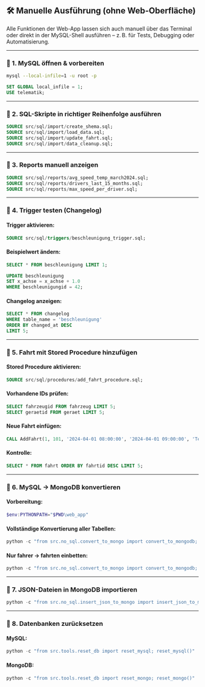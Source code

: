 ## 🛠️ Manuelle Ausführung (ohne Web-Oberfläche)

Alle Funktionen der Web-App lassen sich auch manuell über das Terminal oder direkt in der MySQL-Shell ausführen – z. B. für Tests, Debugging oder Automatisierung.

---

### 🔹 1. MySQL öffnen & vorbereiten

```bash
mysql --local-infile=1 -u root -p
```

```sql
SET GLOBAL local_infile = 1;
USE telematik;
```

---

### 🔹 2. SQL-Skripte in richtiger Reihenfolge ausführen

```sql
SOURCE src/sql/import/create_shema.sql;
SOURCE src/sql/import/load_data.sql;
SOURCE src/sql/import/update_fahrt.sql;
SOURCE src/sql/import/data_cleanup.sql;
```

---

### 🔹 3. Reports manuell anzeigen

```sql
SOURCE src/sql/reports/avg_speed_temp_march2024.sql;
SOURCE src/sql/reports/drivers_last_15_months.sql;
SOURCE src/sql/reports/max_speed_per_driver.sql;
```

---

### 🔹 4. Trigger testen (Changelog)

#### Trigger aktivieren:

```sql
SOURCE src/sql/triggers/beschleunigung_trigger.sql;
```

#### Beispielwert ändern:

```sql
SELECT * FROM beschleunigung LIMIT 1;

UPDATE beschleunigung
SET x_achse = x_achse + 1.0
WHERE beschleunigungid = 42;
```

#### Changelog anzeigen:

```sql
SELECT * FROM changelog
WHERE table_name = 'beschleunigung'
ORDER BY changed_at DESC
LIMIT 5;
```

---

### 🔹 5. Fahrt mit Stored Procedure hinzufügen

#### Stored Procedure aktivieren:

```sql
SOURCE src/sql/procedures/add_fahrt_procedure.sql;
```

#### Vorhandene IDs prüfen:

```sql
SELECT fahrzeugid FROM fahrzeug LIMIT 5;
SELECT geraetid FROM geraet LIMIT 5;
```

#### Neue Fahrt einfügen:

```sql
CALL AddFahrt(1, 101, '2024-04-01 08:00:00', '2024-04-01 09:00:00', 'Teststrecke A');
```

#### Kontrolle:

```sql
SELECT * FROM fahrt ORDER BY fahrtid DESC LIMIT 5;
```

---

### 🔹 6. MySQL → MongoDB konvertieren

#### Vorbereitung:

```powershell
$env:PYTHONPATH="$PWD\web_app"
```

#### Vollständige Konvertierung aller Tabellen:

```powershell
python -c "from src.no_sql.convert_to_mongo import convert_to_mongodb; from infrastructure.config.config import MYSQL_TABLES; convert_to_mongodb(MYSQL_TABLES, embed=False)"
```

#### Nur fahrer → fahrten einbetten:

```powershell
python -c "from src.no_sql.convert_to_mongo import convert_to_mongodb; convert_to_mongodb(['fahrer', 'fahrt', 'fahrt_fahrer'], embed=True)"
```

---

### 🔹 7. JSON-Dateien in MongoDB importieren

```powershell
python -c "from src.no_sql.insert_json_to_mongo import insert_json_to_mongo; insert_json_to_mongo('data/unfall.json', 'unfall')"
```

---

### 🔹 8. Datenbanken zurücksetzen

#### MySQL:

```powershell
python -c "from src.tools.reset_db import reset_mysql; reset_mysql()"
```

#### MongoDB:

```powershell
python -c "from src.tools.reset_db import reset_mongo; reset_mongo()"
```
